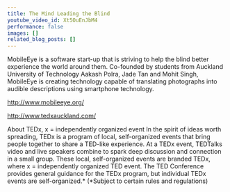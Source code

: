 ```yaml
---
title: The Mind Leading the Blind
youtube_video_id: Xt5OuEnJbM4
performance: false
images: []
related_blog_posts: []
---
```


MobileEye is a software start-up that is striving to help the blind better experience the world around them. Co-founded by students from Auckland University of Technology Aakash Polra, Jade Tan and Mohit Singh, MobileEye is creating technology capable of translating photographs into audible descriptions using smartphone technology.

http://www.mobileeye.org/

http://www.tedxauckland.com/

About TEDx, x = independently organized event
In the spirit of ideas worth spreading, TEDx is a program of local, self-organized events that bring people together to share a TED-like experience. At a TEDx event, TEDTalks video and live speakers combine to spark deep discussion and connection in a small group. These local, self-organized events are branded TEDx, where x = independently organized TED event. The TED Conference provides general guidance for the TEDx program, but individual TEDx events are self-organized.* (*Subject to certain rules and regulations)
